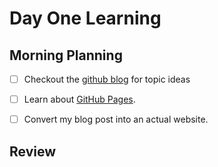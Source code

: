 
# Day One Learning

## Morning Planning

- [ ] Checkout the [github blog](https://github.blog) for topic ideas

- [ ] Learn about [GitHub Pages](https://skills.github.com/first-day-on-github).

- [ ] Convert my blog post into an actual website.

## Review
